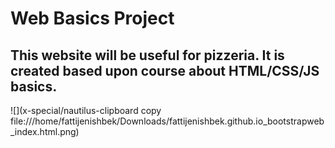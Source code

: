 # Web Basics Project
## This website will be useful for pizzeria. It is created based upon course about HTML/CSS/JS basics.

![](x-special/nautilus-clipboard copy file:///home/fattijenishbek/Downloads/fattijenishbek.github.io_bootstrapweb_index.html.png)
